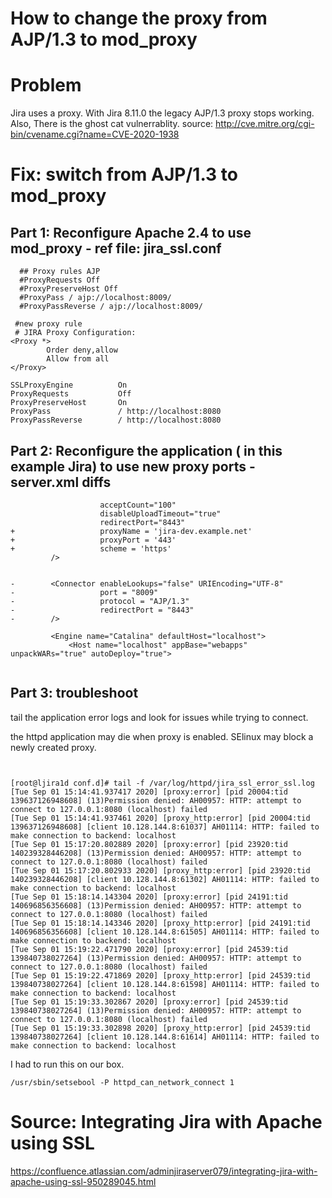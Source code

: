 # How to change the proxy from AJP/1.3 to mod_proxy 

# Problem

Jira uses a proxy. With Jira 8.11.0 the legacy AJP/1.3 proxy stops working.
Also, There is the ghost cat vulnerrablity. 
source: http://cve.mitre.org/cgi-bin/cvename.cgi?name=CVE-2020-1938

# Fix: switch from AJP/1.3 to  mod_proxy

## Part 1: Reconfigure Apache 2.4 to use mod_proxy - ref file:  jira_ssl.conf

```
  ## Proxy rules AJP
  #ProxyRequests Off
  #ProxyPreserveHost Off
  #ProxyPass / ajp://localhost:8009/
  #ProxyPassReverse / ajp://localhost:8009/

 #new proxy rule
 # JIRA Proxy Configuration:
<Proxy *>
        Order deny,allow
        Allow from all
</Proxy>

SSLProxyEngine          On
ProxyRequests           Off
ProxyPreserveHost       On
ProxyPass               / http://localhost:8080
ProxyPassReverse        / http://localhost:8080
```

## Part 2: Reconfigure the application ( in this example Jira) to use new proxy ports - server.xml diffs
```
                    acceptCount="100"
                    disableUploadTimeout="true"
                    redirectPort="8443"
+                   proxyName = 'jira-dev.example.net'
+                   proxyPort = '443'
+                   scheme = 'https'
         />


-        <Connector enableLookups="false" URIEncoding="UTF-8"
-                   port = "8009"
-                   protocol = "AJP/1.3"
-                   redirectPort = "8443"
-        />

         <Engine name="Catalina" defaultHost="localhost">
             <Host name="localhost" appBase="webapps" unpackWARs="true" autoDeploy="true">


```

## Part 3: troubleshoot


tail the application error logs and look for issues while trying to connect. 

the httpd application may die when proxy is enabled. SElinux may block a newly created proxy. 

```


[root@ljira1d conf.d]# tail -f /var/log/httpd/jira_ssl_error_ssl.log
[Tue Sep 01 15:14:41.937417 2020] [proxy:error] [pid 20004:tid 139637126948608] (13)Permission denied: AH00957: HTTP: attempt to connect to 127.0.0.1:8080 (localhost) failed
[Tue Sep 01 15:14:41.937461 2020] [proxy_http:error] [pid 20004:tid 139637126948608] [client 10.128.144.8:61037] AH01114: HTTP: failed to make connection to backend: localhost
[Tue Sep 01 15:17:20.802889 2020] [proxy:error] [pid 23920:tid 140239328446208] (13)Permission denied: AH00957: HTTP: attempt to connect to 127.0.0.1:8080 (localhost) failed
[Tue Sep 01 15:17:20.802933 2020] [proxy_http:error] [pid 23920:tid 140239328446208] [client 10.128.144.8:61302] AH01114: HTTP: failed to make connection to backend: localhost
[Tue Sep 01 15:18:14.143304 2020] [proxy:error] [pid 24191:tid 140696856356608] (13)Permission denied: AH00957: HTTP: attempt to connect to 127.0.0.1:8080 (localhost) failed
[Tue Sep 01 15:18:14.143346 2020] [proxy_http:error] [pid 24191:tid 140696856356608] [client 10.128.144.8:61505] AH01114: HTTP: failed to make connection to backend: localhost
[Tue Sep 01 15:19:22.471790 2020] [proxy:error] [pid 24539:tid 139840738027264] (13)Permission denied: AH00957: HTTP: attempt to connect to 127.0.0.1:8080 (localhost) failed
[Tue Sep 01 15:19:22.471869 2020] [proxy_http:error] [pid 24539:tid 139840738027264] [client 10.128.144.8:61598] AH01114: HTTP: failed to make connection to backend: localhost
[Tue Sep 01 15:19:33.302867 2020] [proxy:error] [pid 24539:tid 139840738027264] (13)Permission denied: AH00957: HTTP: attempt to connect to 127.0.0.1:8080 (localhost) failed
[Tue Sep 01 15:19:33.302898 2020] [proxy_http:error] [pid 24539:tid 139840738027264] [client 10.128.144.8:61614] AH01114: HTTP: failed to make connection to backend: localhost
```

I had to run this on our box. 
```
/usr/sbin/setsebool -P httpd_can_network_connect 1
```


# Source: Integrating Jira with Apache using SSL

https://confluence.atlassian.com/adminjiraserver079/integrating-jira-with-apache-using-ssl-950289045.html
